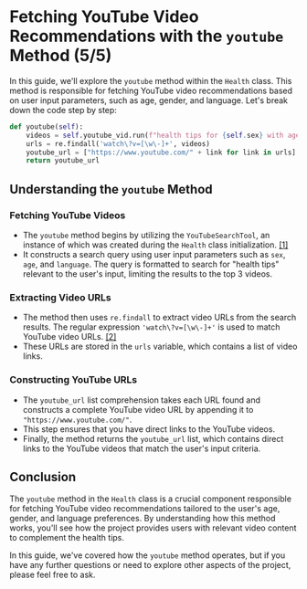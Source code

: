 # Fetching YouTube Video Recommendations with the `youtube` Method (5/5)

In this guide, we'll explore the `youtube` method within the `Health` class. This method is responsible for fetching YouTube video recommendations based on user input parameters, such as age, gender, and language. Let's break down the code step by step:

```python
def youtube(self):
    videos = self.youtube_vid.run(f"health tips for {self.sex} with age {self.age} in {self.language},3")
    urls = re.findall('watch\?v=[\w\-]+', videos)
    youtube_url = ["https://www.youtube.com/" + link for link in urls]
    return youtube_url
```

## Understanding the `youtube` Method

### Fetching YouTube Videos

- The `youtube` method begins by utilizing the `YouTubeSearchTool`, an instance of which was created during the `Health` class initialization. [[1]](https://python.langchain.com/docs/integrations/tools/youtube)
- It constructs a search query using user input parameters such as `sex`, `age`, and `language`. The query is formatted to search for "health tips" relevant to the user's input, limiting the results to the top 3 videos.

### Extracting Video URLs

- The method then uses `re.findall` to extract video URLs from the search results. The regular expression `'watch\?v=[\w\-]+'` is used to match YouTube video URLs. [[2]](https://docs.python.org/3/library/re.html)
- These URLs are stored in the `urls` variable, which contains a list of video links.

### Constructing YouTube URLs

- The `youtube_url` list comprehension takes each URL found and constructs a complete YouTube video URL by appending it to `"https://www.youtube.com/"`.
- This step ensures that you have direct links to the YouTube videos.
- Finally, the method returns the `youtube_url` list, which contains direct links to the YouTube videos that match the user's input criteria.

## Conclusion

The `youtube` method in the `Health` class is a crucial component responsible for fetching YouTube video recommendations tailored to the user's age, gender, and language preferences. By understanding how this method works, you'll see how the project provides users with relevant video content to complement the health tips.

In this guide, we've covered how the `youtube` method operates, but if you have any further questions or need to explore other aspects of the project, please feel free to ask.